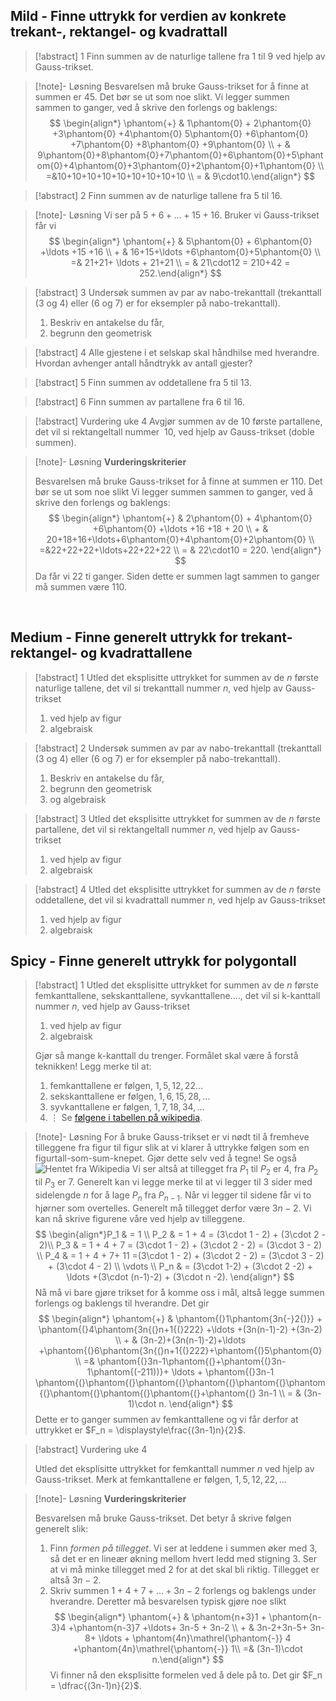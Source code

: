 
## Mild - Finne uttrykk for verdien av konkrete trekant-, rektangel- og kvadrattall

> [!abstract] 1
> Finn summen av de naturlige tallene fra 1 til 9 ved hjelp av Gauss-trikset.

> [!note]- Løsning 
> Besvarelsen må bruke Gauss-trikset for å finne at summen er 45. Det bør se ut som noe slikt. Vi legger summen sammen to ganger, ved å skrive den forlengs og baklengs: 
> $$
> \begin{align*}   \phantom{+} & 1\phantom{0} + 2\phantom{0} +3\phantom{0} +4\phantom{0} 5\phantom{0} +6\phantom{0} +7\phantom{0} +8\phantom{0} +9\phantom{0} \\ + & 9\phantom{0}+8\phantom{0}+7\phantom{0}+6\phantom{0}+5\phantom{0}+4\phantom{0}+3\phantom{0}+2\phantom{0}+1\phantom{0} \\ =&10+10+10+10+10+10+10+10+10 \\ = & 9\cdot10.\end{align*} 
> $$
> 

> [!abstract] 2
>  Finn summen av de naturlige tallene fra 5 til 16.

> [!note]- Løsning 
> Vi ser på $5+6+\ldots + 15+16$. Bruker vi Gauss-trikset får vi 
> $$
> \begin{align*}   \phantom{+} & 5\phantom{0} + 6\phantom{0} +\ldots +15 +16 \\ + & 16+15+\ldots +6\phantom{0}+5\phantom{0} \\ =& 21+21+ \ldots + 21+21 \\ = & 21\cdot12 = 210+42 = 252.\end{align*}
> $$


> [!abstract] 3
>  Undersøk summen av par av nabo-trekanttall (trekanttall (3 og 4) eller (6 og 7) er for eksempler på nabo-trekanttall).
> 1. Beskriv en antakelse du får,
> 2. begrunn den geometrisk



> [!abstract] 4
> Alle gjestene i et selskap skal håndhilse med hverandre. Hvordan avhenger antall håndtrykk av antall gjester?



> [!abstract] 5
> Finn summen av oddetallene fra 5 til 13.



> [!abstract] 6
> Finn summen av partallene fra 6 til 16.


> [!abstract] Vurdering uke 4
> Avgjør summen av de $10$ første partallene, det vil si rektangeltall nummer  $10$, ved hjelp av Gauss-trikset (doble summen).

> [!note]- Løsning 
>  **Vurderingskriterier**
>  
>  Besvarelsen må bruke Gauss-trikset for å finne at summen er 110. Det bør se ut som noe slikt
>  Vi legger summen sammen to ganger, ved å skrive den forlengs og baklengs:
>  $$
>  \begin{align*}
>    \phantom{+} & 2\phantom{0} + 4\phantom{0} +6\phantom{0} +\ldots +16 +18 + 20 \\ + & 20+18+16+\ldots+6\phantom{0}+4\phantom{0}+2\phantom{0} \\ =&22+22+22+\ldots+22+22+22 \\ = & 22\cdot10 = 220.
>    \end{align*}
>    $$
>    Da får vi 22 ti ganger. Siden dette er summen lagt sammen to ganger må summen være $110$.


<br>


## Medium - Finne generelt uttrykk for trekant- rektangel- og kvadrattallene




> [!abstract] 1
> Utled det eksplisitte uttrykket for summen av de $n$ første naturlige tallene, det vil si trekanttall nummer $n,$ ved hjelp av Gauss-trikset
> 1. ved hjelp av figur
> 2. algebraisk


> [!abstract] 2
>  Undersøk summen av par av nabo-trekanttall (trekanttall (3 og 4) eller (6 og 7) er for eksempler på nabo-trekanttall).
>  1. Beskriv en antakelse du får,
>  2. begrunn den geometrisk
>  3. og algebraisk



> [!abstract] 3
> Utled det eksplisitte uttrykket for summen av de $n$ første partallene, det vil si rektangeltall nummer $n,$ ved hjelp av Gauss-trikset
> 1. ved hjelp av figur
> 2. algebraisk


> [!abstract] 4
> Utled det eksplisitte uttrykket for summen av de $n$ første oddetallene, det vil si kvadrattall nummer $n,$ ved hjelp av Gauss-trikset
> 1. ved hjelp av figur
> 2. algebraisk



## Spicy - Finne generelt uttrykk for polygontall


> [!abstract] 1
> Utled det eksplisitte uttrykket for summen av de $n$ første femkanttallene, sekskanttallene, syvkanttallene...., det vil si k-kanttall nummer $n,$ ved hjelp av Gauss-trikset
> 1. ved hjelp av figur
> 2. algebraisk
> 
> Gjør så mange k-kanttall du trenger. Formålet skal være å forstå teknikken!
> Legg merke til at:
> 
> 1. femkanttallene er følgen, $1, 5, 12, 22\ldots$
> 2. sekskanttallene er følgen, $1, 6, 15, 28, \ldots$
> 3. syvkanttallene er følgen, $1, 7, 18, 34,\ldots$
> 4. $\vdots$
> Se [følgene i tabellen på wikipedia](https://en.wikipedia.org/wiki/Polygonal_number#Table_of_values).


> [!note]- Løsning 
>  For å bruke Gauss-trikset er vi nødt til å fremheve tilleggene fra figur til figur slik at vi klarer å uttrykke følgen som en figurtall-som-sum-knepet. Gjør dette selv ved å tegne! Se også ![Hentet fra Wikipedia](https://upload.wikimedia.org/wikipedia/commons/b/b5/Pentagonal_number.gif) Vi ser altså at tillegget fra $P_1$ til $P_2$ er $4$, fra $P_2$ til $P_3$ er $7$. Generelt kan vi legge merke til at vi legger til $3$ sider med sidelengde $n$ for å lage $P_n$ fra $P_{n-1}$. Når vi legger til sidene får vi to hjørner som overtelles. Generelt må tillegget derfor være $3n-2$. Vi kan nå skrive figurene våre ved hjelp av tilleggene. 
>  $$ 
>  \begin{align*}P_1 & = 1
>  \\ P_2 & = 1 + 4 = (3\cdot 1 - 2) + (3\cdot 2 - 2)\\ P_3 & = 1 + 4 + 7 =  (3\cdot 1 - 2) + (3\cdot 2 - 2) = (3\cdot 3 - 2) \\ P_4 & = 1 + 4 + 7+ 11 =(3\cdot 1 - 2) + (3\cdot 2 - 2) = (3\cdot 3 - 2) + (3\cdot 4 - 2) \\ \vdots \\ P_n & = (3\cdot 1-2) + (3\cdot 2 -2) + \ldots +(3\cdot (n-1)-2) + (3\cdot n -2). \end{align*} 
>  $$
>  Nå må vi bare gjøre trikset for å komme oss i mål, altså legge summen forlengs og baklengs til hverandre. Det gir 
>  $$
>  \begin{align*}   \phantom{+} & \phantom{(}1\phantom{3n{-}2{)}} + \phantom{(}4\phantom{3n{(}n+1{(}222} +\ldots +(3n(n-1)-2) +(3n-2) \\ + & (3n-2)+(3n(n-1)-2)+\ldots +\phantom{(}6\phantom{3n{(}n+1{(}222}+\phantom{(}5\phantom{0} \\ =& \phantom{(}3n-1\phantom{(}+\phantom{(}3n-1\phantom{(-211))}+ \ldots + \phantom{(}3n-1 \phantom{(}\phantom{(}\phantom{(}\phantom{(}\phantom{(}\phantom{(}\phantom{(}\phantom{(}\phantom{(}+\phantom{(} 3n-1 \\ = & (3n-1)\cdot n.
>  \end{align*}
>  $$ 
>  Dette er to ganger summen av femkanttallene og vi får derfor at uttrykket er $F_n = \displaystyle\frac{(3n-1)n}{2}$.


> [!abstract] Vurdering uke 4
> 
> Utled det eksplisitte uttrykket for femkanttall nummer $n$ ved hjelp av Gauss-trikset. Merk at femkanttallene er følgen, $1, 5, 12, 22, \ldots$


> [!note]- Løsning 
>  **Vurderingskriterier**
>  
>  Besvarelsen må bruke Gauss-trikset. Det betyr å skrive følgen generelt slik:
>  1. Finn *formen på tillegget*. Vi ser at leddene i summen øker med 3, så det er en lineær økning mellom hvert ledd med stigning 3. Ser at vi må minke tillegget med 2 for at det skal bli riktig. Tillegget er altså $3n-2$.
>  2. Skriv summen $1+4+7+\ldots + 3n-2$ forlengs og baklengs under hverandre. Deretter må besvarelsen typisk gjøre noe slikt 
>  $$ \begin{align*}
>  \phantom{+} & \phantom{n+3}1 + \phantom{n-3}4 +\phantom{n-3}7 +\ldots+ 3n-5 + 3n-2 \\ + & 3n-2+3n-5+ 3n-8+  \ldots + \phantom{4n}\mathrel{\phantom{-}} 4 +\phantom{4n}\mathrel{\phantom{-}} 1\\ =& (3n-1)\cdot n.\end{align*}
>  $$
>   Vi finner nå den eksplisitte formelen ved å dele på to. Det gir $F_n = \dfrac{(3n-1)n}{2}$.

<br>
